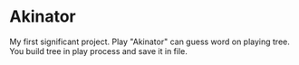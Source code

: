 # Akinator
My first significant project.
Play "Akinator" can guess word on playing tree.
You build tree in play process and save it in file.
